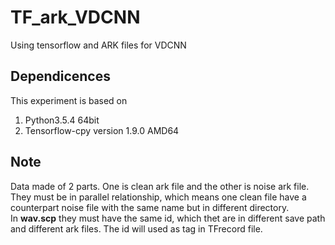 # TF_ark_VDCNN
Using tensorflow and ARK files for VDCNN 

## Dependicences
This experiment is based on
1. Python3.5.4 64bit
2. Tensorflow-cpy version 1.9.0 AMD64

## Note
Data made of 2 parts. One is clean ark file and the other is noise ark file. They must be in parallel relationship, which means one clean file have a counterpart noise file with the same name but in different directory.  
In **wav.scp** they must have the same id, which thet are in different save path and different ark files. The id will used as tag in TFrecord file.